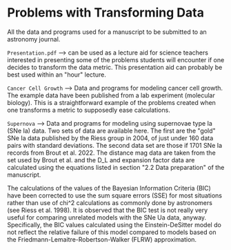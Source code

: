 # Problems with Transforming Data

All the data and programs used for a manuscript to be submitted to an astronomy journal.

`Presentation.pdf` --> can be used as a lecture aid for science teachers interested in presenting some of the problems students will encounter if one decides to transform the data metric. This presentation aid can probably be best used within an "hour" lecture.

`Cancer Cell Growth` --> Data and programs for modeling cancer cell growth. The example data have been published from a lab experiment (molecular biology). This is a straightforward example of the problems created when one transforms a metric to supposedly ease calculations.

`Supernova` --> Data and programs for modeling using supernovae type Ia (SNe Ia) data. Two sets of data are available here. The first are the "gold" SNe Ia data published by the Riess group in 2004, of just under 160 data pairs with standard deviations. The second data set are those if 1701 SNe Ia records from Brout et al. 2022. The distance mag data are taken from the set used by Brout et  al. and the D_L and expansion factor data are calculated using the equations listed in section "2.2 Data preparation" of the manuscript.

The calculations of the values of the Bayesian Information Criteria (BIC) have been corrected to use the sum square errors (SSE) for most situations rather than use of chi^2 calculations as commonly done by astronomers (see Riess et al. 1998). It is observed that the BIC test is not really very useful for comparing unrelated models with the SNe Ua data, anyway. Specifically, the BIC values calculated using the Einstein-DeSitter model do not reflect the relative failure of this model compared to models based on the Friedmann-Lemaitre-Robertson-Walker (FLRW) approximation.
